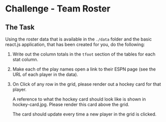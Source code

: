 # Challenge - Team Roster

## The Task

Using the roster data that is available in the `./data`
folder and the basic react.js application, that has been
created for you, do the following:

1. Write out the column totals in the `tfoot` section of the
   tables for each stat column.

2. Make each of the play names open a link to their ESPN
   page (see the URL of each player in the data).

3. On Click of any row in the grid, please render out a hockey card for that player.

   A reference to what the hockey card should look like is shown in hockey-card.jpg. Please render this card above the grid.

   The card should update every time a new player in the grid is clicked.
